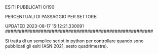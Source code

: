 ESITI PUBBLICATI 0/190 

PERCENTUALI DI PASSAGGIO PER SETTORE:

UPDATED 2023-08-17 15:12:21.330091
###################################################### 

Si tratta di un semplice script in python per controllare quando sono pubblicati gli esiti (ASN 2021, sesto quadrimestre).

